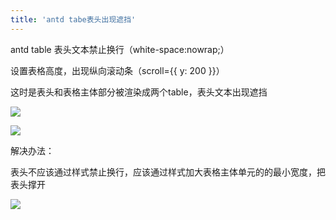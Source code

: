 ```yaml
---
title: 'antd tabe表头出现遮挡'
---   
```

antd table 表头文本禁止换行（white-space:nowrap;）

设置表格高度，出现纵向滚动条（scroll={{ y: 200 }}）

这时是表头和表格主体部分被渲染成两个table，表头文本出现遮挡

![](https://img-blog.csdnimg.cn/20210828105401104.png?x-oss-processimage/watermark,type_ZHJvaWRzYW5zZmFsbGJhY2s,shadow_50,text_Q1NETiBA5b6Q5ZCM5L-d,size_20,color_FFFFFF,t_70,g_se,x_16)

![](https://img-blog.csdnimg.cn/20210828104958922.png?x-oss-processimage/watermark,type_ZHJvaWRzYW5zZmFsbGJhY2s,shadow_50,text_Q1NETiBA5b6Q5ZCM5L-d,size_20,color_FFFFFF,t_70,g_se,x_16)

解决办法：

表头不应该通过样式禁止换行，应该通过样式加大表格主体单元的的最小宽度，把表头撑开

![](https://img-blog.csdnimg.cn/20210828105841855.png?x-oss-processimage/watermark,type_ZHJvaWRzYW5zZmFsbGJhY2s,shadow_50,text_Q1NETiBA5b6Q5ZCM5L-d,size_20,color_FFFFFF,t_70,g_se,x_16)